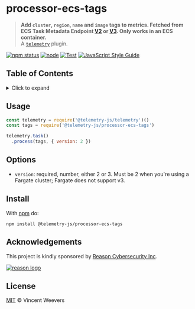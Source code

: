 # processor-ecs-tags

> **Add `cluster`, `region`, `name` and `image` tags to metrics. Fetched from ECS Task Metadata Endpoint [V2](https://docs.aws.amazon.com/AmazonECS/latest/developerguide/task-metadata-endpoint-v2.html) or [V3](https://docs.aws.amazon.com/AmazonECS/latest/developerguide/task-metadata-endpoint-v3.html). Only works in an ECS container.**  
> A [`telemetry`](https://github.com/telemetry-js/telemetry) plugin.

[![npm status](http://img.shields.io/npm/v/telemetry-js/processor-ecs-tags.svg)](https://www.npmjs.org/package/@telemetry-js/processor-ecs-tags)
[![node](https://img.shields.io/node/v/@telemetry-js/processor-ecs-tags.svg)](https://www.npmjs.org/package/@telemetry-js/processor-ecs-tags)
[![Test](https://github.com/telemetry-js/processor-ecs-tags/workflows/Test/badge.svg?branch=main)](https://github.com/telemetry-js/processor-ecs-tags/actions)
[![JavaScript Style Guide](https://img.shields.io/badge/code_style-standard-brightgreen.svg)](https://standardjs.com)

## Table of Contents

<details><summary>Click to expand</summary>

- [Usage](#usage)
- [Options](#options)
- [Install](#install)
- [Acknowledgements](#acknowledgements)
- [License](#license)

</details>

## Usage

```js
const telemetry = require('@telemetry-js/telemetry')()
const tags = require('@telemetry-js/processor-ecs-tags')

telemetry.task()
  .process(tags, { version: 2 })
```

## Options

- `version`: required, number, either 2 or 3. Must be 2 when you're using a Fargate cluster; Fargate does not support v3.

## Install

With [npm](https://npmjs.org) do:

```
npm install @telemetry-js/processor-ecs-tags
```

## Acknowledgements

This project is kindly sponsored by [Reason Cybersecurity Inc](https://reasonsecurity.com).

[![reason logo](https://cdn.reasonsecurity.com/github-assets/reason_signature_logo.png)](https://reasonsecurity.com)

## License

[MIT](LICENSE) © Vincent Weevers
